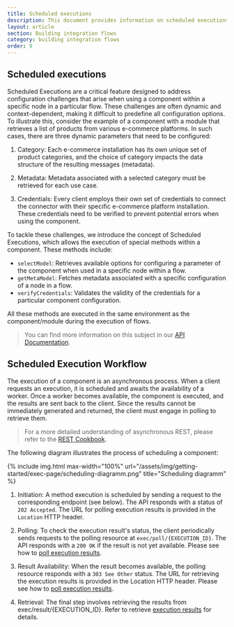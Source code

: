 ```yaml
---
title: Scheduled executions
description: This document provides information on scheduled executions.
layout: article
section: Building integration flows
category: building integration flows
order: 9
---
```


## Scheduled executions

Scheduled Executions are a critical feature designed to address configuration challenges that arise when using a component within a specific node in a particular flow. These challenges are often dynamic and context-dependent, making it difficult to predefine all configuration options. To illustrate this, consider the example of a component with a module that retrieves a list of products from various e-commerce platforms. In such cases, there are three dynamic parameters that need to be configured:

1. Category: Each e-commerce installation has its own unique set of product categories, and the choice of category impacts the data structure of the resulting messages (metadata).

2. Metadata: Metadata associated with a selected category must be retrieved for each use case.

3. Credentials: Every client employs their own set of credentials to connect the connector with their specific e-commerce platform installation. These credentials need to be verified to prevent potential errors when using the component.

To tackle these challenges, we introduce the concept of Scheduled Executions, which allows the execution of special methods within a component. These methods include:

* `selectModel`: Retrieves available options for configuring a parameter of the component when used in a specific node within a flow.
* `getMetaModel`: Fetches metadata associated with a specific configuration of a node in a flow.
* `verifyCredentials`: Validates the validity of the credentials for a particular component configuration.

All these methods are executed in the same environment as the component/module during the execution of flows.

> You can find more information on this subject in our [API Documentation]({{site.data.tenant.apiDocsUri}}/v2#/scheduled%20executions).

## Scheduled Execution Workflow

The execution of a component is an asynchronous process. When a client requests an execution, it is scheduled and awaits the availability of a worker. Once a worker becomes available, the component is executed, and the results are sent back to the client. Since the results cannot be immediately generated and returned, the client must engage in polling to retrieve them.

>For a more detailed understanding of asynchronous REST, please refer to the [REST Cookbook](https://restcookbook.com/Resources/asynchroneous-operations/).

The following diagram illustrates the process of scheduling a component:

{% include img.html max-width="100%" url="/assets/img/getting-started/exec-page/scheduling-diagramm.png" title="Scheduling diagramm" %}

1. Initiation: A method execution is scheduled by sending a request to the corresponding endpoint (see below). The API responds with a status of `202 Accepted`. The URL for polling execution results is provided in the `Location` HTTP header.

2. Polling: To check the execution result's status, the client periodically sends requests to the polling resource at `exec/poll/{EXECUTION_ID}`. The API responds with a `200 OK` if the result is not yet available. Please see how to [poll execution results]({{site.data.tenant.apiDocsUri}}/v2#/scheduled%20executions/get_exec_poll__execution_id_).

3. Result Availability: When the result becomes available, the polling resource responds with a `303 See Other` status. The URL for retrieving the execution results is provided in the Location HTTP header. Please see how to [poll execution results]({{site.data.tenant.apiDocsUri}}/v2#/scheduled%20executions/get_exec_poll__execution_id_).
4. Retrieval: The final step involves retrieving the results from exec/result/{EXECUTION_ID}. Refer to retrieve [execution results]({{site.data.tenant.apiDocsUri}}/v2#/scheduled%20executions/get_exec_result__execution_id_) for details.
